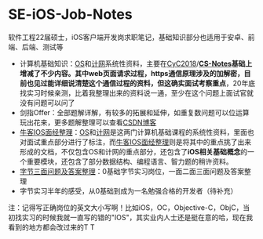 # SE-iOS-Job-Notes
软件工程22届硕士，iOS客户端开发岗求职笔记，基础知识部分也适用于安卓、前端、后端、测试等

- 计算机基础知识：[OS](https://github.com/Sophia-fez/SE-iOS-Job-Notes/blob/master/计网%20OS/OS.md)和[计网](https://github.com/Sophia-fez/SE-iOS-Job-Notes/blob/master/计网%20OS/计网.md)系统性资料，主要在[CyC2018](https://github.com/CyC2018)/**[CS-Notes](https://github.com/CyC2018/CS-Notes)**基础上增减了不少内容。其中web页面请求过程，https通信原理涉及的加解密，目前也见过能详细说清楚这个通信过程的资料，但这确实**面试考察重点**，20年底找实习时候亲测，比着我整理出来的资料说一通，至少在这个问题上面试官就没有问题可以问了
- 剑指Offer：全部题解详解，有较多的拓展和延伸，如重复数问题可以位运算玩出花来，更多题解整理可以查看[CSDN博客](https://blog.csdn.net/xunciy/category_10360192.html)
- [牛客IOS面经整理](https://github.com/Sophia-fez/SE-iOS-Job-Notes/blob/master/面试相关/牛客IOS面经整理.md)：[OS](https://github.com/Sophia-fez/SE-iOS-Job-Notes/blob/master/计网%20OS/OS.md)和[计网](https://github.com/Sophia-fez/SE-iOS-Job-Notes/blob/master/计网%20OS/计网.md)是这两门计算机基础课程的系统性资料，里面也对面试重点部分进行了标注，而[牛客IOS面经整理](https://github.com/Sophia-fez/SE-iOS-Job-Notes/blob/master/面试相关/牛客IOS面经整理.md)则是将其中的重点挑了出来形成的文档，不仅包含OS和计网的重点部分，还包含了**iOS相关基础概念**的一个重要模块，还包含了部分数据结构、编程语言、智力题的稍许资料。
- [字节三面问题及答案整理](https://github.com/Sophia-fez/SE-iOS-Job-Notes/blob/master/面试相关/字节三面问题整理.md)：0基础字节实习岗位，一面二面三面问题及答案整理
- 字节实习半年的感受，从0基础到成为一名勉强合格的开发者（待补充）

注：记得写正确岗位的英文大小写啊！比如iOS，OC，Objective-C，ObjC，当初找实习的时候我就一直写的错的"IOS"，其实业内人士还是挺在意的哈，现在我看到的地方都会改过来的T T

